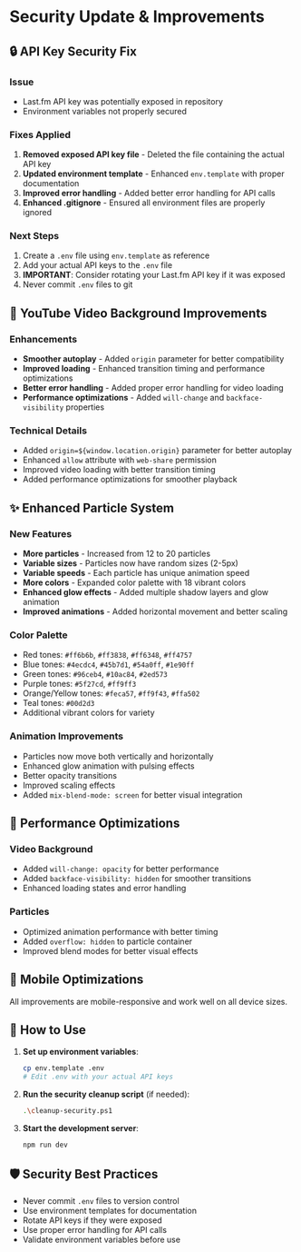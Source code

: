# Security Update & Improvements

## 🔒 API Key Security Fix

### Issue
- Last.fm API key was potentially exposed in repository
- Environment variables not properly secured

### Fixes Applied
1. **Removed exposed API key file** - Deleted the file containing the actual API key
2. **Updated environment template** - Enhanced `env.template` with proper documentation
3. **Improved error handling** - Added better error handling for API calls
4. **Enhanced .gitignore** - Ensured all environment files are properly ignored

### Next Steps
1. Create a `.env` file using `env.template` as reference
2. Add your actual API keys to the `.env` file
3. **IMPORTANT**: Consider rotating your Last.fm API key if it was exposed
4. Never commit `.env` files to git

## 🎥 YouTube Video Background Improvements

### Enhancements
- **Smoother autoplay** - Added `origin` parameter for better compatibility
- **Improved loading** - Enhanced transition timing and performance optimizations
- **Better error handling** - Added proper error handling for video loading
- **Performance optimizations** - Added `will-change` and `backface-visibility` properties

### Technical Details
- Added `origin=${window.location.origin}` parameter for better autoplay
- Enhanced `allow` attribute with `web-share` permission
- Improved video loading with better transition timing
- Added performance optimizations for smoother playback

## ✨ Enhanced Particle System

### New Features
- **More particles** - Increased from 12 to 20 particles
- **Variable sizes** - Particles now have random sizes (2-5px)
- **Variable speeds** - Each particle has unique animation speed
- **More colors** - Expanded color palette with 18 vibrant colors
- **Enhanced glow effects** - Added multiple shadow layers and glow animation
- **Improved animations** - Added horizontal movement and better scaling

### Color Palette
- Red tones: `#ff6b6b`, `#ff3838`, `#ff6348`, `#ff4757`
- Blue tones: `#4ecdc4`, `#45b7d1`, `#54a0ff`, `#1e90ff`
- Green tones: `#96ceb4`, `#10ac84`, `#2ed573`
- Purple tones: `#5f27cd`, `#ff9ff3`
- Orange/Yellow tones: `#feca57`, `#ff9f43`, `#ffa502`
- Teal tones: `#00d2d3`
- Additional vibrant colors for variety

### Animation Improvements
- Particles now move both vertically and horizontally
- Enhanced glow animation with pulsing effects
- Better opacity transitions
- Improved scaling effects
- Added `mix-blend-mode: screen` for better visual integration

## 🚀 Performance Optimizations

### Video Background
- Added `will-change: opacity` for better performance
- Added `backface-visibility: hidden` for smoother transitions
- Enhanced loading states and error handling

### Particles
- Optimized animation performance with better timing
- Added `overflow: hidden` to particle container
- Improved blend modes for better visual effects

## 📱 Mobile Optimizations

All improvements are mobile-responsive and work well on all device sizes.

## 🔧 How to Use

1. **Set up environment variables**:
   ```bash
   cp env.template .env
   # Edit .env with your actual API keys
   ```

2. **Run the security cleanup script** (if needed):
   ```bash
   .\cleanup-security.ps1
   ```

3. **Start the development server**:
   ```bash
   npm run dev
   ```

## 🛡️ Security Best Practices

- Never commit `.env` files to version control
- Use environment templates for documentation
- Rotate API keys if they were exposed
- Use proper error handling for API calls
- Validate environment variables before use 